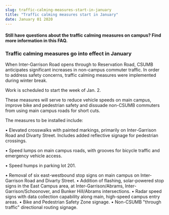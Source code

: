 ```yaml
---
slug: traffic-calming-measures-start-in-january
title: "Traffic calming measures start in January"
date: January 01 2020
---
```


 
<h4>
  Still have questions about the traffic calming measures on campus? Find more
  information in this FAQ.
</h4>
<h3>Traffic calming measures go into effect in January</h3>
<p>
  When Inter&#45;Garrison Road opens through to Reservation Road, CSUMB
  anticipates significant increases in non&#45;campus commuter traffic. In order
  to address safety concerns, traffic calming measures were implemented during
  winter break.
</p>
<p>Work is scheduled to start the week of Jan. 2.</p>
<p>
  These measures will serve to reduce vehicle speeds on main campus, improve
  bike and pedestrian safety and dissuade non&#45;CSUMB commuters from using
  main campus roads for short cuts.
</p>
<p>The measures to be installed include:</p>
<p>
  • Elevated crosswalks with painted markings, primarily on Inter&#45;Garrison
  Road and Divarty Street. Includes added reflective signage for pedestrian
  crossings.
</p>
<p>
  • Speed lumps on main campus roads, with grooves for bicycle traffic and
  emergency vehicle access.
</p>
<p>• Speed humps in parking lot 201.</p>
<p>
  • Removal of six east&#45;westbound stop signs on main campus on
  Inter&#45;Garrison Road and Divarty Street. • Addition of flashing,
  solar&#45;powered stop signs in the East Campus area, at
  Inter&#45;Garrison/Abrams, Inter&#45;Garrison/Schoonover, and Bunker
  Hill/Abrams intersections. • Radar speed signs with data collection capability
  along main, high&#45;speed campus entry areas. • Bike and Pedestrian Safety
  Zone signage. • Non&#45;CSUMB "through traffic" directional routing signage.
</p>
 
